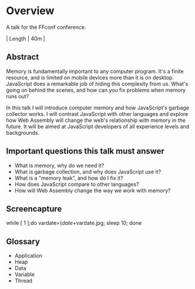 <!-- DON'T FORGET TO RECORD! -->

# Overview
A talk for the FFconf conference.

| Length | 40m |

## Abstract
Memory is fundamentally important to any computer program. It's a finite resource, and is limited on mobile devices more than it is on desktop. JavaScript does a remarkable job of hiding this complexity from us. What's going on behind the scenes, and how can you fix problems when memory runs out?

In this talk I will introduce computer memory and how JavaScript's garbage collector works. I will contrast JavaScript with other languages and explore how Web Assembly will change the web's relationship with memory in the future. It will be aimed at JavaScript developers of all experience levels and backgrounds.

## Important questions this talk must answer
- What is memory, why do we need it?
- What is garbage collection, and why does JavaScript use it?
- What is a "memory leak", and how do I fix it?
- How does JavaScript compare to other languages?
- How will Web Assembly change the way we work with memory?

## Screencapture
while [ 1 ];do vardate=$(date +%d\-%m\-%Y\_%H.%M.%S); screencapture -t jpg -x ~/Desktop/Talk\ Screencapture/$vardate.jpg; sleep 10; done

## Glossary
- Application
- Heap
- Data
- Variable
- Thread
